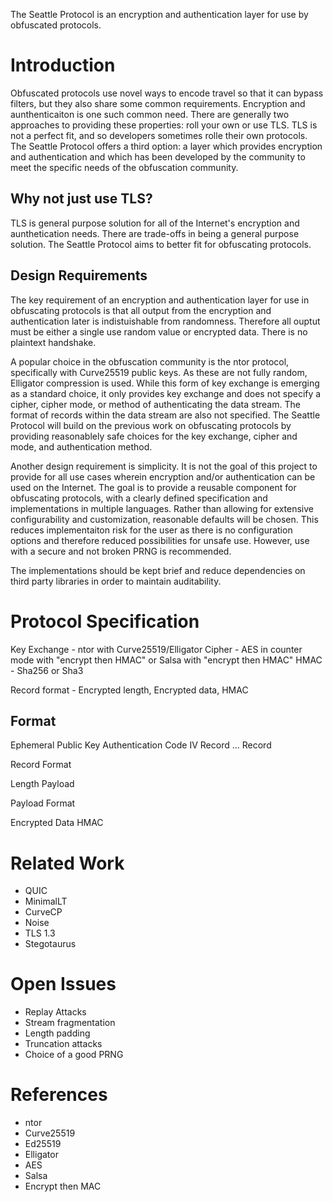 The Seattle Protocol is an encryption and authentication layer for use by obfuscated
protocols.

Introduction
============

Obfuscated protocols use novel ways to encode travel so that it can bypass filters,
but they also share some common requirements. Encryption and aunthenticaiton is one
such common need. There are generally two approaches to providing these properties:
roll your own or use TLS. TLS is not a perfect fit, and so developers sometimes
rolle their own protocols. The Seattle Protocol offers a third option: a layer which
provides encryption and authentication and which has been developed by the community to
meet the specific needs of the obfuscation community.

Why not just use TLS?
---------------------

TLS is general purpose solution for all of the Internet's encryption and aunthetication
needs. There are trade-offs in being a general purpose solution. The Seattle Protocol
aims to better fit for obfuscating protocols.

Design Requirements
-------------------

The key requirement of an encryption and authentication layer for use in obfuscating
protocols is that all output from the encryption and authentication later is
indistuishable from randomness. Therefore all ouptut must be either a single use
random value or encrypted data. There is no plaintext handshake.

A popular choice in the obfuscation community is the ntor protocol, specifically with
Curve25519 public keys. As these are not fully random, Elligator compression is used.
While this form of key exchange is emerging as a standard choice, it only provides
key exchange and does not specify a cipher, cipher mode, or method of authenticating
the data stream. The format of records within the data stream are also not specified.
The Seattle Protocol will build on the previous work on obfuscating protocols by
providing reasonablely safe choices for the key exchange, cipher and mode, and
authentication method.

Another design requirement is simplicity. It is not the goal of this project to provide
for all use cases wherein encryption and/or authentication can be used on the Internet.
The goal is to provide a reusable component for obfuscating protocols, with a clearly
defined specification and implementations in multiple languages. Rather than allowing
for extensive configurability and customization, reasonable defaults will be chosen.
This reduces implementaiton risk for the user as there is no configuration options and
therefore reduced possibilities for unsafe use. However, use with a secure and not
broken PRNG is recommended.

The implementations should be kept brief and reduce dependencies on third party
libraries in order to maintain auditability.

Protocol Specification
======================

Key Exchange - ntor with Curve25519/Elligator
Cipher - AES in counter mode with "encrypt then HMAC" or Salsa with "encrypt then HMAC"
HMAC - Sha256 or Sha3

Record format - Encrypted length, Encrypted data, HMAC

Format
------

Ephemeral Public Key
Authentication Code
IV
Record
...
Record

Record Format

Length
Payload

Payload Format

Encrypted Data
HMAC

Related Work
============

- QUIC
- MinimalLT
- CurveCP
- Noise
- TLS 1.3
- Stegotaurus

Open Issues
===========

- Replay Attacks
- Stream fragmentation
- Length padding
- Truncation attacks
- Choice of a good PRNG

References
==========

- ntor
- Curve25519
- Ed25519
- Elligator
- AES
- Salsa
- Encrypt then MAC
